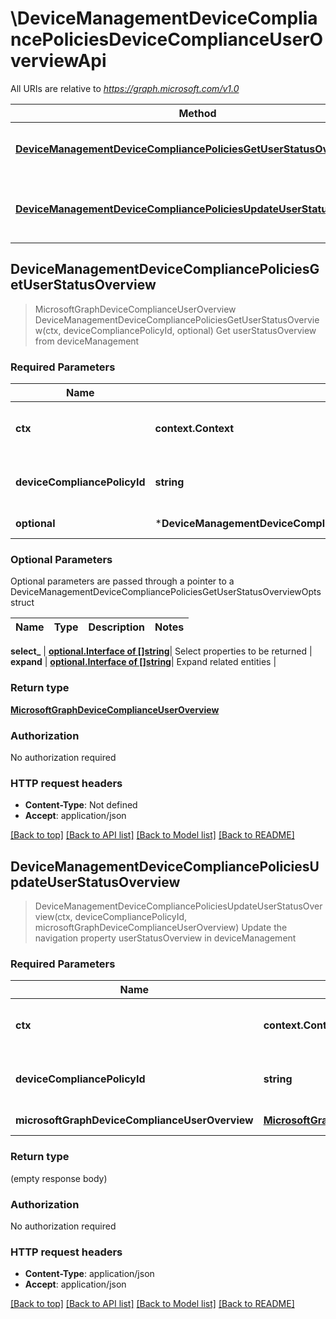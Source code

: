 # \DeviceManagementDeviceCompliancePoliciesDeviceComplianceUserOverviewApi

All URIs are relative to *https://graph.microsoft.com/v1.0*

Method | HTTP request | Description
------------- | ------------- | -------------
[**DeviceManagementDeviceCompliancePoliciesGetUserStatusOverview**](DeviceManagementDeviceCompliancePoliciesDeviceComplianceUserOverviewApi.md#DeviceManagementDeviceCompliancePoliciesGetUserStatusOverview) | **Get** /deviceManagement/deviceCompliancePolicies({deviceCompliancePolicy-id})/userStatusOverview | Get userStatusOverview from deviceManagement
[**DeviceManagementDeviceCompliancePoliciesUpdateUserStatusOverview**](DeviceManagementDeviceCompliancePoliciesDeviceComplianceUserOverviewApi.md#DeviceManagementDeviceCompliancePoliciesUpdateUserStatusOverview) | **Patch** /deviceManagement/deviceCompliancePolicies({deviceCompliancePolicy-id})/userStatusOverview | Update the navigation property userStatusOverview in deviceManagement



## DeviceManagementDeviceCompliancePoliciesGetUserStatusOverview

> MicrosoftGraphDeviceComplianceUserOverview DeviceManagementDeviceCompliancePoliciesGetUserStatusOverview(ctx, deviceCompliancePolicyId, optional)
Get userStatusOverview from deviceManagement

### Required Parameters


Name | Type | Description  | Notes
------------- | ------------- | ------------- | -------------
**ctx** | **context.Context** | context for authentication, logging, cancellation, deadlines, tracing, etc.
**deviceCompliancePolicyId** | **string**| key: deviceCompliancePolicy-id of deviceCompliancePolicy | 
 **optional** | ***DeviceManagementDeviceCompliancePoliciesGetUserStatusOverviewOpts** | optional parameters | nil if no parameters

### Optional Parameters

Optional parameters are passed through a pointer to a DeviceManagementDeviceCompliancePoliciesGetUserStatusOverviewOpts struct


Name | Type | Description  | Notes
------------- | ------------- | ------------- | -------------

 **select_** | [**optional.Interface of []string**](string.md)| Select properties to be returned | 
 **expand** | [**optional.Interface of []string**](string.md)| Expand related entities | 

### Return type

[**MicrosoftGraphDeviceComplianceUserOverview**](microsoft.graph.deviceComplianceUserOverview.md)

### Authorization

No authorization required

### HTTP request headers

- **Content-Type**: Not defined
- **Accept**: application/json

[[Back to top]](#) [[Back to API list]](../README.md#documentation-for-api-endpoints)
[[Back to Model list]](../README.md#documentation-for-models)
[[Back to README]](../README.md)


## DeviceManagementDeviceCompliancePoliciesUpdateUserStatusOverview

> DeviceManagementDeviceCompliancePoliciesUpdateUserStatusOverview(ctx, deviceCompliancePolicyId, microsoftGraphDeviceComplianceUserOverview)
Update the navigation property userStatusOverview in deviceManagement

### Required Parameters


Name | Type | Description  | Notes
------------- | ------------- | ------------- | -------------
**ctx** | **context.Context** | context for authentication, logging, cancellation, deadlines, tracing, etc.
**deviceCompliancePolicyId** | **string**| key: deviceCompliancePolicy-id of deviceCompliancePolicy | 
**microsoftGraphDeviceComplianceUserOverview** | [**MicrosoftGraphDeviceComplianceUserOverview**](MicrosoftGraphDeviceComplianceUserOverview.md)| New navigation property values | 

### Return type

 (empty response body)

### Authorization

No authorization required

### HTTP request headers

- **Content-Type**: application/json
- **Accept**: application/json

[[Back to top]](#) [[Back to API list]](../README.md#documentation-for-api-endpoints)
[[Back to Model list]](../README.md#documentation-for-models)
[[Back to README]](../README.md)

